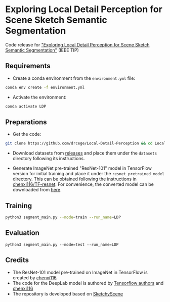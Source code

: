 # Exploring Local Detail Perception for Scene Sketch Semantic Segmentation

Code release for ["Exploring Local Detail Perception for Scene Sketch Semantic Segmentation"](https://doi.org/10.1109/TIP.2022.3142511) (IEEE TIP)

## Requirements

- Create a conda environment from the `environment.yml` file:
```bash
conda env create -f environment.yml
```

- Activate the environment: 

```bash
conda activate LDP
```

## Preparations

- Get the code:

```bash
git clone https://github.com/drcege/Local-Detail-Perception && cd Local-Detail-Perception
```

- Download datasets from [releases](https://github.com/drcege/Local-Detail-Perception/releases) and place them under the `datasets` directory following its instructions.

- Generate ImageNet pre-trained "ResNet-101" model in TensorFlow version for initial training and place it under the `resnet_pretrained_model` directory. This can be obtained following the instructions in [chenxi116/TF-resnet](https://github.com/chenxi116/TF-resnet#example-usage). For convenience, the converted model can be downloaded from [here](https://drive.google.com/drive/folders/11sI3IARgAKTf4rut1isQgTOdGKFeyZ1c?usp=sharing).

## Training

```bash
python3 segment_main.py --mode=train --run_name=LDP 
```

## Evaluation

```
python3 segment_main.py --mode=test --run_name=LDP
```

## Credits

- The ResNet-101 model pre-trained on ImageNet in TensorFlow is created by [chenxi116](https://github.com/chenxi116/TF-resnet)
- The code for the DeepLab model is authored by [Tensorflow authors](https://github.com/tensorflow/models/blob/master/research/resnet/resnet_model.py) and [chenxi116](https://github.com/chenxi116/TF-deeplab)
- The repository is developed based on [SketchyScene](https://github.com/SketchyScene/SketchyScene)

